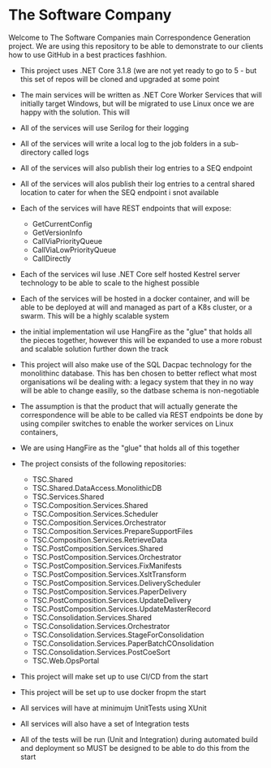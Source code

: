 # The Software Company

Welcome to The Software Companies main Correspondence Generation project. We are using this repository to be able to demonstrate to our clients how to use GitHub in a best practices fashhion.

* This project uses .NET Core 3.1.8 (we are not yet ready to go to 5 - but this set of repos will be cloned and upgraded at some point

* The main services will be written as .NET Core Worker Services that will initially target Windows, but will be migrated to use Linux once we are happy with the solution. This will 
* All of the services will use Serilog for their logging
* All of the services will write a local log to the job folders in a sub-directory called logs
* All of the services will also publish their log entries to a SEQ endpoint
* All of the services will alos publish their log entries to a central shared location to cater for when the SEQ endpoint i snot available

* Each of the services will have REST endpoints that will expose:
  * GetCurrentConfig
  * GetVersionInfo
  * CallViaPriorityQueue
  * CallViaLowPriorityQueue
  * CallDirectly
  
* Each of the services wil luse .NET Core self hosted Kestrel server technology to be able to scale to the highest possible 
* Each of the services will be hosted in a docker container, and will be able to be deployed at will and managed as part of a K8s cluster, or a swarm. This will be a highly scalable system
* the initial implementation wil use HangFire as the "glue" that holds all the pieces together, however this will be expanded to use a more robust and scalable solution further down the track
* This project will also make use of the SQL Dacpac technology for the monolithinc database. This has ben chosen to better reflect what most organisations wil be dealing with: a legacy system that they in no way will be able to change easilly, so the datbase schema is non-negotiable
* The assumption is that the product that will actually generate the correspondence will be able to be called via REST endpoints
be done by using compiler switches to enable the worker services on Linux containers,

* We are using HangFire as the "glue" that holds all of this together

* The project consists of the following repositories:
  * TSC.Shared
  * TSC.Shared.DataAccess.MonolithicDB
  * TSC.Services.Shared
  * TSC.Composition.Services.Shared
  * TSC.Composition.Services.Scheduler
  * TSC.Composition.Services.Orchestrator
  * TSC.Composition.Services.PrepareSupportFiles
  * TSC.Composition.Services.RetrieveData
  * TSC.PostComposition.Services.Shared
  * TSC.PostComposition.Services.Orchestrator
  * TSC.PostComposition.Services.FixManifests
  * TSC.PostComposition.Services.XsltTransform
  * TSC.PostComposition.Services.DeliveryScheduler
  * TSC.PostComposition.Services.PaperDelivery
  * TSC.PostComposition.Services.UpdateDelivery
  * TSC.PostComposition.Services.UpdateMasterRecord
  * TSC.Consolidation.Services.Shared
  * TSC.Consolidation.Services.Orchestrator
  * TSC.Consolidation.Services.StageForConsolidation
  * TSC.Consolidation.Services.PaperBatchCOnsolidation
  * TSC.Consolidation.Services.PostCoeSort
  * TSC.Web.OpsPortal
  
* This project will make set up to use CI/CD from the start
* This project will be set up to use docker fropm the start
* All services will have at minimujm UnitTests using XUnit
* All services will also have a set of Integration tests
* All of the tests will be run (Unit and Integration) during automated build and deployment so MUST be designed to be able to do this from the start

